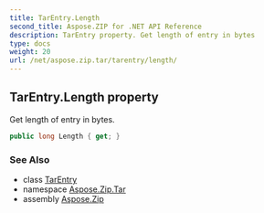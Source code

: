 ```yaml
---
title: TarEntry.Length
second_title: Aspose.ZIP for .NET API Reference
description: TarEntry property. Get length of entry in bytes
type: docs
weight: 20
url: /net/aspose.zip.tar/tarentry/length/
---
```

## TarEntry.Length property

Get length of entry in bytes.

```csharp
public long Length { get; }
```

### See Also

* class [TarEntry](../)
* namespace [Aspose.Zip.Tar](../../tarentry/)
* assembly [Aspose.Zip](../../../)



